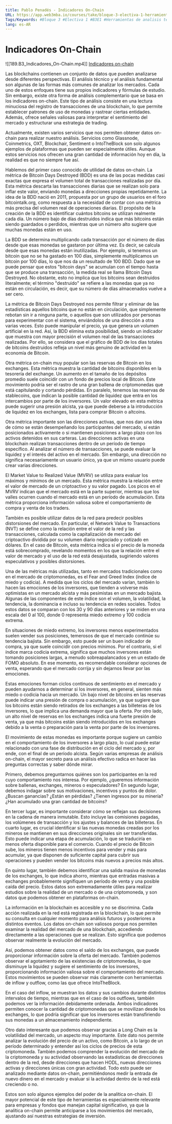 ```yaml
---
title: Pablo Penadés - Indicadores On-Chain
URL: https://app.web3mba.io/courses/take/bloque-3-electiva-1-herramientas-de-analisis-tecnico/lessons/39207265-pablo-penades-indicadores-on-chain
Tags/Keywords: #Bloque 3 #Electiva 1 #B3E1 #Herramientas de analisis tecnico #Pablo Penadés #Indicadores On-Chain
lang: es-AR
---
```

# Indicadores On-Chain
![[189.B3_Indicadores_On-Chain.mp4]]
[Indicadores on-chain](https://app.web3mba.io?wvideo=tg7ycfsj9r)

Las blockchains contienen un conjunto de datos que pueden analizarse desde diferentes perspectivas. El análisis técnico y el análisis fundamental son algunas de las formas más comunes de analizar los mercados. Cada uno de estos enfoques tiene sus propios indicadores y fórmulas de estudio. Sin embargo, existe otra forma de análisis complementario que se basa en los indicadores on-chain. Este tipo de análisis consiste en una lectura minuciosa del registro de transacciones de una blockchain, lo que permite establecer patrones de uso de monedas y rastrear ciertas entidades. Además, ofrece señales valiosas para interpretar el sentimiento del mercado y estructurar una estrategia de trading.

Actualmente, existen varios servicios que nos permiten obtener datos on-chain para realizar nuestro análisis. Servicios como Glassnode, Coinmetrics, OXT, Blockchair, Sentiment o IntoTheBlock son solo algunos ejemplos de plataformas que pueden ser especialmente útiles. Aunque estos servicios nos ofrecen una gran cantidad de información hoy en día, la realidad es que no siempre fue así.

Hablemos del primer caso conocido de utilidad de datos on-chain. La métrica de Bitcoin Days Destroyed (BDD) es una de las pocas medidas casi exactas que expresa el volumen total de transacciones realizadas por día. Esta métrica descarta las transacciones diarias que se realizan solo para inflar este valor, enviando monedas a direcciones propias repetidamente. La idea de la BDD nació en 2011, propuesta por un grupo de usuarios en el foro bitcointalk.org, como respuesta a la necesidad de contar con una métrica más precisa del volumen real de operaciones diarias. El propósito de la creación de la BDD es identificar cuántos bitcoins se utilizan realmente cada día. Un número bajo de días destruidos indica que más bitcoins están siendo guardados o perdidos, mientras que un número alto sugiere que muchas monedas están en uso.

La BDD se determina multiplicando cada transacción por el número de días desde que esas monedas se gastaron por última vez. Es decir, se calcula desde que esas monedas están inutilizadas. Por ejemplo, si tenemos un bitcoin que no se ha gastado en 100 días, simplemente multiplicamos un bitcoin por 100 días, lo que nos da un resultado de 100 BDD. Dado que se puede pensar que estos "bitcoin days" se acumulan con el tiempo hasta que se produce una transacción, la medida real se llama Bitcoin Days Destroyed. No obstante, esto no implica que los bitcoins sean destruidos literalmente; el término "destruido" se refiere a las monedas que ya no están en circulación, es decir, que su número de días almacenados vuelve a ser cero.

La métrica de Bitcoin Days Destroyed nos permite filtrar y eliminar de las estadísticas aquellos bitcoins que no están en circulación, que simplemente rebotan sin ir a ninguna parte, o aquellos que son utilizados por personas para experimentar con el sistema, enviándolos de una dirección a otra varias veces. Esto puede manipular el precio, ya que genera un volumen artificial en la red. Así, la BDD elimina esta posibilidad, siendo un indicador que muestra con mayor precisión el volumen real de las transacciones realizadas. Por ello, se considera que el gráfico de BDD de los días totales de bitcoins destruidos refleja un nivel más genuino de actividad en la economía de Bitcoin.

Otra métrica on-chain muy popular son las reservas de Bitcoin en los exchanges. Esta métrica muestra la cantidad de bitcoins disponibles en la tesorería del exchange. Un aumento en el tamaño de los depósitos promedio suele coincidir con un fondo de precios local de Bitcoin. Este movimiento podría ser el rastro de una gran ballena de criptomonedas que está capitulando y cortando pérdidas. En paralelo, tenemos las reservas de stablecoins, que indican la posible cantidad de liquidez que entra en los intercambios por parte de los inversores. Un valor elevado en esta métrica puede sugerir una presión alcista, ya que puede deberse a la introducción de liquidez en los exchanges, lista para comprar Bitcoin o altcoins.

Otra métrica importante son las direcciones activas, que nos dan una idea de cómo se están desempeñando los participantes del mercado, si están posicionados activamente o si mantienen posiciones a largo plazo con los activos detenidos en sus carteras. Las direcciones activas en una blockchain realizan transacciones dentro de un período de tiempo específico. Al analizar el número de transacciones, se puede evaluar la liquidez y el interés del activo en el mercado. Sin embargo, una dirección no significa necesariamente un usuario único, ya que un mismo usuario puede crear varias direcciones.

El Market Value to Realized Value (MVRV) se utiliza para evaluar los máximos y mínimos de un mercado. Esta métrica muestra la relación entre el valor de mercado de un criptoactivo y su valor pagado. Los picos en el MVRV indican que el mercado está en la parte superior, mientras que los valles ocurren cuando el mercado está en un período de acumulación. Esta métrica proporciona información valiosa sobre el comportamiento de compra y venta de los traders.

También es posible utilizar datos de la red para predecir posibles distorsiones del mercado. En particular, el Network Value to Transactions (NVT) se define como la relación entre el valor de la red y las transacciones, calculada como la capitalización de mercado del criptoactivo dividida por su volumen diario negociado y cotizado en dólares. En el caso de Bitcoin, esta métrica indica si el precio de la moneda está sobrecomprado, revelando momentos en los que la relación entre el valor de mercado y el uso de la red está desajustada, sugiriendo valores especulativos y posibles distorsiones.

Una de las métricas más utilizadas, tanto en mercados tradicionales como en el mercado de criptomonedas, es el Fear and Greed Index (índice de miedo y codicia). A medida que los ciclos del mercado varían, también lo hacen las emociones de los inversores, que tienden a volverse más optimistas en un mercado alcista y más pesimistas en un mercado bajista. Algunas de las componentes de este índice son el volumen, la volatilidad, la tendencia, la dominancia e incluso su tendencia en redes sociales. Todos estos datos se comparan con los 30 y 90 días anteriores y se miden en una escala del 0 al 100, donde 0 representa miedo extremo y 100 codicia extrema.

En situaciones de miedo extremo, los inversores menos experimentados suelen vender sus posiciones, temerosos de que el mercado continúe su tendencia bajista. Sin embargo, esto puede ser un buen indicador de compra, ya que suele coincidir con precios mínimos. Por el contrario, si el índice marca codicia extrema, significa que muchos inversores están tomando posiciones largas, a menudo sobreapalancados y en un estado de FOMO absoluto. En ese momento, es recomendable considerar opciones de venta, esperando que el mercado corrija y sin dejarnos llevar por las emociones.

Estas emociones forman ciclos continuos de sentimiento en el mercado y pueden ayudarnos a determinar si los inversores, en general, sienten más miedo o codicia hacia un mercado. Un bajo nivel de bitcoins en las reservas puede indicar una presión de compra o acumulación, ya que sugiere que los bitcoins están siendo retirados de los exchanges a las billeteras de los inversores, lo que implica una demanda mayor que la oferta. Por otro lado, un alto nivel de reservas en los exchanges indica una fuerte presión de venta, ya que más bitcoins están siendo introducidos en los exchanges debido a la venta o preparación para la venta por parte de los inversores.

El movimiento de estas monedas es importante porque sugiere un cambio en el comportamiento de los inversores a largo plazo, lo cual puede estar relacionado con una fase de distribución en el ciclo del mercado y, por ende, con el final de un período alcista. Según varias empresas de análisis on-chain, el mayor secreto para un análisis efectivo radica en hacer las preguntas correctas y saber dónde mirar.

Primero, debemos preguntarnos quiénes son los participantes en la red cuyo comportamiento nos interesa. Por ejemplo, ¿queremos información sobre ballenas, exchanges, mineros o especuladores? En segundo lugar, debemos indagar sobre sus motivaciones, incentivos y puntos de dolor. ¿Buscan ganancias? ¿Están en pérdidas? ¿Tienen ingresos por su minería? ¿Han acumulado una gran cantidad de bitcoins?

En tercer lugar, es importante considerar cómo se reflejan sus decisiones en la cadena de manera inmutable. Esto incluye las comisiones pagadas, los volúmenes de transacción y los ajustes y balances de las billeteras. En cuarto lugar, es crucial identificar si las nuevas monedas creadas por los mineros se mantienen en sus direcciones originales sin ser transferidas. Esto puede indicar una etapa de acumulación, lo que se traduciría en menos oferta disponible para el comercio. Cuando el precio de Bitcoin sube, los mineros tienen menos incentivos para vender y más para acumular, ya que disponen de suficiente capital para cubrir sus operaciones y pueden vender los bitcoins más nuevos a precios más altos.

En quinto lugar, también debemos identificar una salida masiva de monedas de los exchanges, lo que indica ahorro, mientras que entradas masivas a exchanges probablemente signifiquen un período de venta y una posible caída del precio. Estos datos son extremadamente útiles para realizar estudios sobre la realidad de un mercado o de una criptomoneda, y son datos que podemos obtener en plataformas on-chain.

La información en la blockchain es accesible y no se discrimina. Cada acción realizada en la red está registrada en la blockchain, lo que permite su consulta en cualquier momento para análisis futuros y posteriores a distintos eventos. Los datos on-chain son valiosos porque nos permiten examinar la realidad del mercado de una blockchain, accediendo directamente a las operaciones que se realizan. Esto significa que podemos observar realmente la evolución del mercado.

Así, podemos obtener datos como el saldo de los exchanges, que puede proporcionar información sobre la oferta del mercado. También podemos observar el agotamiento de las existencias de criptomonedas, lo que disminuye la liquidez y sugiere el sentimiento de los inversores, proporcionando información valiosa sobre el comportamiento del mercado. Estos movimientos se pueden observar más claramente con herramientas de inflow y outflow, como las que ofrece IntoTheBlock.

En el caso del inflow, se muestran los datos y sus cambios durante distintos intervalos de tiempo, mientras que en el caso de los outflows, también podemos ver la información debidamente ordenada. Ambos indicadores permiten conocer la cantidad de criptomonedas que se movilizan desde los exchanges, lo que podría significar que los inversores están transfiriendo sus monedas a un almacenamiento independiente.

Otro dato interesante que podemos observar gracias a Long Chain es la volatilidad del mercado, un aspecto muy importante. Este dato nos permite analizar la evolución del precio de un activo, como Bitcoin, a lo largo de un período determinado y entender así los ciclos de precios de esta criptomoneda. También podemos comprender la evolución del mercado de la criptomoneda y su actividad observando las estadísticas de direcciones dentro de la red, desde direcciones que hacen HODL, nuevas direcciones activas y direcciones únicas con gran actividad. Todo esto puede ser analizado mediante datos on-chain, permitiéndonos medir la entrada de nuevo dinero en el mercado y evaluar si la actividad dentro de la red está creciendo o no.

Estos son solo algunos ejemplos del poder de la analítica on-chain. El mayor potencial de este tipo de herramientas es especialmente relevante para empresas y fondos que manejan capital significativo, ya que la analítica on-chain permite anticiparse a los movimientos del mercado, ajustando así nuestras estrategias de inversión.